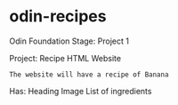 # odin-recipes
Odin Foundation Stage: Project 1

Project: Recipe HTML Website

    The website will have a recipe of Banana

Has:
Heading 
Image
List of ingredients


